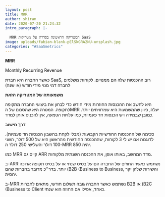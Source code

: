```yaml
---
layout: post
title: MRR
author: shiran
date: 2020-07-20 21:24:32
intro_paragraph: |-
  
  MRR המטריקה הראשונה בסדרה על מטריקות SaaS
image: uploads/fabian-blank-pElSkGRA2NU-unsplash.jpg
categories: "#SaaSmetrics"
---
```

**MRR** <br>

Monthly Recurring Revenue 

כאשר החברה היא חברת SaaS, רוב ההכנסות שלה הם ממנויים. לקוחות משלמים לחברה דמי מנוי מידי חודש (או שנה)

**משמעותה של המטריקה הזאת** 

היא לחשב את ההכנסות החוזרות מידי חודש
כדי לבחון את ביצועי החברה מתקופה לתקופה.
המטרה היא שהסכום של הMRR יעלה, כיוון שהמשמעות היא שמרוויחים יותר.
כמובן שבמידה ויש הכנסות חד פעמיות, כמו עלויות הטמעה, אין להכניס אותן למדד.

**דרך חישוב**

סכימה של ההכנסות החודשיות הקבועות (מבלי לקחת בחשבון הכנסות חד פעמיות).
לדוגמה אם יש לי 3 לקוחות, שההכנסה החודשית מהראשון היא של 500 דולר, השני 100 דולר והשלישי 250 דולר ה-MRR יהיה 850.

כמו MRR קיים גם ARR מדד המחשב, באותו אופן, את ההכנסה השנתית מלקוחות.

ב-ARR נשתמש כאשר החוזים של החברה הם על בסיס שנתי או על בסיס תקופה ארוכה יותר. בדר״כ מדובר בחברות שהם (B2B (Business to Business, והשירות שלהן יקר יחסית.

ב-MRR נשתמש כאשר החברה גובה תשלום חודשי, מתאים לחברות B2B או (B2C (Business to Client כאחד, אפילו אם החוזה הוא שנתי. 

